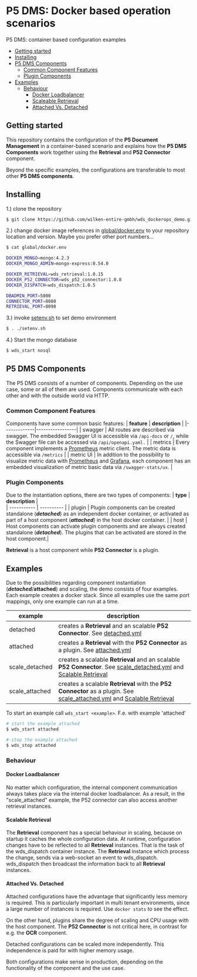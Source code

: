 # P5 DMS: Docker based operation scenarios
P5 DMS: container based configuration examples

- [Getting started](#getting-started)
- [Installing](#installing)
- [P5 DMS Components](#p5-dms-components)
  - [Common Component Features](#common-component-features)
  - [Plugin Components](#plugin-components)
- [Examples](#examples)
  - [Behaviour](#behaviour)
    - [Docker Loadbalancer](#docker-loadbalancer)
    - [Scaleable Retrieval](#scalable-retrieval)
    - [Attached Vs. Detached](#attached-vs-detached)

## Getting started
This repository contains the configuration of the **P5 Document Management** in a container-based scenario and explains how the **P5 DMS Components** work together using the **Retrieval** and **P52 Connector** component.

Beyond the specific examples, the configurations are transferable to most other **P5 DMS components**.
## Installing 
1.) clone the repository
```bash
$ git clone https://github.com/wilken-entire-gmbh/wds_dockerops_demo.git 
```
2.) change docker image references in [global/docker.env](global/docker.env) to your repository location and version. Maybe you prefer other port numbers...
```bash
$ cat global/docker.env 

DOCKER_MONGO=mongo:4.2.3
DOCKER_MONGO_ADMIN=mongo-express:0.54.0

DOCKER_RETRIEVAL=wds_retrieval:1.0.15
DOCKER_P52_CONNECTOR=wds_p52_connector:1.0.8
DOCKER_DISPATCH=wds_dispatch:1.0.5

DBADMIN_PORT=5000
CONNECTOR_PORT=8080
RETRIEVAL_PORT=8090
```
3.) invoke [setenv.sh](setenv.sh) to set demo environment
```bash
$ . ./setenv.sh
```

4.) Start the mongo database
```bash
$ wds_start nosql 
```
## P5 DMS Components
The P5 DMS consists of a number of components. Depending on the use case, some or all of them are used. Components communicate with each other and with the outside world via HTTP.
### Common Component Features
Components have some common basic features:
| **feature** | **description** |
|-------------|-----------------|
| swagger | All routes are described via swagger. The embedded Swagger UI is accessible via `/api-docs` or `/`, while the Swagger file can be accessed via `/api/openapi.yaml.` |
| metrics | Every component implements a [Prometheus](http://www.prometheus.io/) metric client. The metric data is accessible via `/metrics` | 
| metric UI | In addition to the possibility to visualize metric data with [Prometheus](http://www.prometheus.io/) and [Grafana](https://grafana.com/), each component has an embedded visualization of metric basic data via `/swagger-stats/ux`. |

### Plugin Components
Due to the instantiation options, there are two types of components:
| **type**    | **description**   |  
| ----------- | ---------- | 
| plugin | Plugin components can be created standalone (***detached***) as an independent docker container, or activated as part of a host component (***attached***) in the host docker container. |
| host | Host components can activate plugin components and are always created standalone (***detached***). The plugins that can be activated are stored in the host component.|  

**Retrieval** is a host component while **P52 Connector** is a plugin.

## Examples
Due to the possibilities regarding component instantiation (***detached***/**attached**) and scaling, the demo consists of four examples. Each example creates a docker stack. Since all examples use the same port mappings, only one example can run at a time.

| **example** | **description** |  
| ----------- | ---------- |
| detached | creates a **Retrieval** and an scalable **P52 Connector**. See [detached.yml](config/detached.yml) |
| attached | creates a **Retrieval** with the **P52 Connector** as a plugin. See [attached.yml](config/attached.yml) | 
| scale_detached | creates a scalable **Retrieval** and an scalable **P52 Connector**. See [scale_detached.yml](config/scale_detached.yml) and [Scalable Retrieval](#scalable-retrieval) |
| scale_attached | creates a scalable **Retrieval** with the **P52 Connector** as a plugin. See [scale_attached.yml](config/scale_attached.yml) and [Scalable Retrieval](#scalable-retrieval) |

To start an example call `wds_start <example>`. F.e. with example 'attached'

```bash
# start the example attached
$ wds_start attached

# stop the example attached 
$ wds_stop attached 
```
### Behaviour

#### Docker Loadbalancer
No matter which configuration, the internal component communication always takes place via the internal docker loadbalancer. As a result, in the "scale_attached" example, the P52 connector can also access another retrieval instances.

#### Scalable Retrieval 
The **Retrieval** component has a special behaviour in scaling, because on startup it caches the whole configuration data. At runtime, configuration changes have to be reflected to all **Retrieval** instances. That is the task of the wds_dispatch container instance. The **Retrieval** instance which process the change, sends via a web-socket an event to wds_dispatch. wds_dispatch then broadcast the information back to all **Retrieval** instances.

#### Attached Vs. Detached
Attached configurations have the advantage that significantly less memory is required. This is particularly important in multi tenant environments, since a large number of instances is required. Use `docker stats` to see the effect.

On the other hand, plugins share the degree of scaling and CPU usage with the host component. The **P52 Connector** is not critical here, in contrast for e.g. the **OCR** component.

Detached configurations can be scaled more independently. This independence is paid for with higher memory usage.

Both configurations make sense in production, depending on the functionality of the component and the use case.


